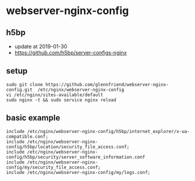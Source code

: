 # webserver-nginx-config


## h5bp
- update at 2019-01-30
- https://github.com/h5bp/server-configs-nginx

## setup
```
sudo git clone https://github.com/glennfriend/webserver-nginx-config.git  /etc/nginx/webserver-nginx-config
vi /etc/nginx/sites-available/default
sudo nginx -t && sudo service nginx reload
```

## basic example
```
include /etc/nginx/webserver-nginx-config/h5bp/internet_explorer/x-ua-compatible.conf;
include /etc/nginx/webserver-nginx-config/h5bp/location/security_file_access.conf;
include /etc/nginx/webserver-nginx-config/h5bp/security/server_software_information.conf
include /etc/nginx/webserver-nginx-config/my/security_file_access.conf;
include /etc/nginx/webserver-nginx-config/my/logs.conf;
```

